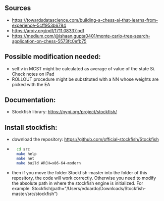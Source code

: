 ## Sources
- https://towardsdatascience.com/building-a-chess-ai-that-learns-from-experience-5cff953b6784
- https://arxiv.org/pdf/1711.08337.pdf
- https://medium.com/@ishaan.gupta0401/monte-carlo-tree-search-application-on-chess-5573fc0efb75 

## Possible modification needed:
- self.v in MCST might be calculated as average of value of the state Si. Check notes on iPad
- ROLLOUT procedure might be substituted with a NN whose weights are picked with the EA 

## Documentation: 
- Stockfish library: https://pypi.org/project/stockfish/

## Install stockfish:
- download the repository: https://github.com/official-stockfish/Stockfish
- ```bash 
    cd src
    make help
    make net
    make build ARCH=x86-64-modern
    ```
- then if you move the folder Stockfish-master into the folder of this repository, the code will work correctly. Otherwise you need to modify the absolute path in where the stockfish engine is initialized. For example: Stockfish(path="/Users/edoardo/Downloads/Stockfish-master/src/stockfish")
